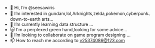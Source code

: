 - 👋 Hi, I’m @seesawiris
- 👀 I’m interested in gundam,lol,Arknights,zelda,pokemon,cyberpunk、down-to-earth arts...
- 🌱 I’m currently learning data structure ...
- 😿 I'm a perplexed green hand,looking for some advice...
- 💞️ I’m looking to collaborate on game program designing ...
- 📫 How to reach me according to v25374086@123.com

<!---
seesawiris/seesawiris is a ✨ special ✨ repository because its `README.md` (this file) appears on your GitHub profile.
You can click the Preview link to take a look at your changes.
--->
